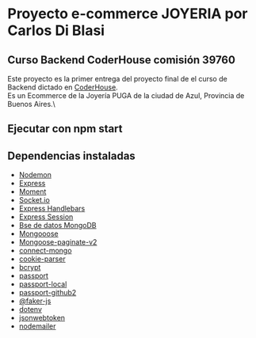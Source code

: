# Proyecto e-commerce JOYERIA por Carlos Di Blasi

## Curso Backend CoderHouse comisión 39760

Este proyecto es la primer entrega del proyecto final de el curso de Backend dictado en [CoderHouse](https://www.coderhouse.com).\
Es un Ecommerce de la Joyería PUGA de la ciudad de Azul, Provincia de Buenos Aires.\

## Ejecutar con npm start

## Dependencias instaladas

- [Nodemon](https://nodemon.io/)
- [Express](https://expressjs.com/)
- [Moment](https://momentjs.com/)
- [Socket.io](https://socket.io/)
- [Express Handlebars](https://www.npmjs.com/package/express-handlebars)
- [Express Session](https://www.npmjs.com/package/express-session)
- [Bse de datos MongoDB](https://www.mongodb.com/)
- [Mongooose](https://www.npmjs.com/package/mongoose)
- [Mongoose-paginate-v2](https://www.npmjs.com/package/mongoose-paginate-v2)
- [connect-mongo](https://www.npmjs.com/package/connect-mongo)
- [cookie-parser](https://www.npmjs.com/package/cookie-parser)
- [bcrypt](https://www.npmjs.com/package/bcrypt)
- [passport](https://www.npmjs.com/package/passport)
- [passport-local](https://www.npmjs.com/package/passport-local)
- [passport-github2](https://www.npmjs.com/package/passport-github2)
- [@faker-js](https://fakerjs.dev/)
- [dotenv](https://www.npmjs.com/package/dotenv)
- [jsonwebtoken](https://www.npmjs.com/package/jsonwebtoken)
- [nodemailer](https://nodemailer.com/about/)